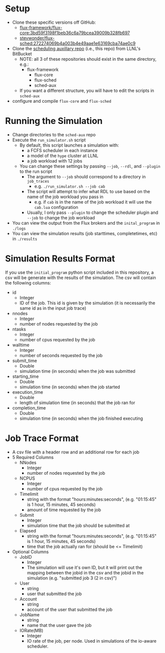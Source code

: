 Setup
=====

* Clone these specific versions off GitHub:
  * [flux-framework/flux-core:3bd59f3198f1beb36c6a79bcea39009b328fb697](https://github.com/flux-framework/flux-core/commit/3bd59f3198f1beb36c6a79bcea39009b328fb697)
  * [stevwonder/flux-sched:272274069b4a003b4e49aae1e63169cba74ae0c9](https://github.com/stevwonder/flux-sched/commit/272274069b4a003b4e49aae1e63169cba74ae0c9)
* Clone the [scheduling auxillary repo](https://lc.llnl.gov/bitbucket/projects/FLUX/repos/sim-aux) (i.e., this repo) from LLNL's BitBucket
  * NOTE: all 3 of these repositories should exist in the same directory, e.g.:
    * flux-framework
      * flux-core
      * flux-sched
      * sched-aux
  * If you want a different structure, you will have to edit the scripts in `sched-aux`
* configure and compile `flux-core` and `flux-sched`

Running the Simulation
======================

* Change directories to the `sched-aux` repo
* Execute the `run_simulator.sh` script
  * By default, this script launches a simulation with:
    * a FCFS scheduler in each instance
    * a model of the `hype` cluster at LLNL
    * a job workload with 12 jobs
  * You can change these settings by passing `--job`, `--rdl`, and `--plugin` to the run script
    * The argument to `--job` should correspond to a directory in `job_traces`
      * e.g. `./run_simulator.sh --job cab`
    * The script will attempt to infer what RDL to use based on the name of the job workload you pass in
      * e.g. if `cab` is in the name of the job workload it will use the `cab.lua` configuration
    * Usually, I only pass `--plugin` to change the scheduler plugin and `--job` to change the job workload
* You can view the output from the Flux brokers and the `inital_program` in `./logs`
* You can view the simulation results (job starttimes, completetimes, etc) in `./results`

Simulation Results Format
=========================

If you use the `initial_program` python script included in this
repository, a csv will be generate with the results of the simulation.
The csv will contain the following columns:

* id
  * Integer
  * ID of the job.  This id is given by the simulation (it is
    necessarily the same id as in the input job trace)
* nnodes
  * Integer
  * number of nodes requested by the job
* ntasks
  * Integer
  * number of cpus requested by the job
* walltime
  * Integer
  * number of seconds requested by the job
* submit_time
  * Double
  * simulation time (in seconds) when the job was submitted
* starting_time
  * Double
  * simulation time (in seconds) when the job started
* execution_time
  * Double
  * length of simulation time (in seconds) that the job ran for
* completion_time
  * Double
  * simulation time (in seconds) when the job finished executing

Job Trace Format
================

* A csv file with a header row and an additional row for each job
* 5 Required Columns
  * NNodes
    * Integer
    * number of nodes requested by the job
  * NCPUS
    * Integer
    * number of cpus requested by the job
  * Timelimit
    * string with the format "hours:minutes:seconds", (e.g. "01:15:45"
      is 1 hour, 15 minutes, 45 seconds)
    * amount of time requested by the job
  * Submit
    * Integer
    * simulation time that the job should be submitted at
  * Elapsed
    * string with the format "hours:minutes:seconds", (e.g. "01:15:45"
      is 1 hour, 15 minutes, 45 seconds)
    * time that the job actually ran for (should be <= Timelimit)
* Optional Columns
  * JobID
    * Integer
    * The simulation will use it's own ID, but it will print out the
      mapping between the jobid in the csv and the jobid in the
      simulation (e.g. "submitted job 3 (2 in csv)")
  * User
    * string
    * user that submitted the job
  * Account
    * string
    * account of the user that submitted the job
  * JobName
    * string
    * name that the user gave the job
  * IORate(MB)
    * Integer
    * IO rate of the job, per node.  Used in simulations of the
      io-aware scheduler.

